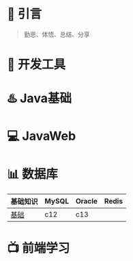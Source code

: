 # :star2: 引言
> 勤思、体悟、总结、分享
# :clap: 开发工具


# :hotsprings: Java基础


# :computer: JavaWeb


# :bar_chart: 数据库
基础知识|MySQL|Oracle|Redis
--|--|--|--
[基础]()|c12|c13


# :tv: 前端学习

